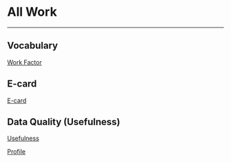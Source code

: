# All Work
---------------------------------------------------------------------------------------------------------------

## Vocabulary 
<a href= "https://wilaiphan.github.io/work-factor"> Work Factor </a>

## E-card
<a href= "https://wilaiphan.github.io/e-card"> E-card </a>

## Data Quality (Usefulness)
<a href= "https://wilaiphan.github.io/usefulness"> Usefulness </a>

<a href= "https://wilaiphan.github.io/"> Profile </a>
